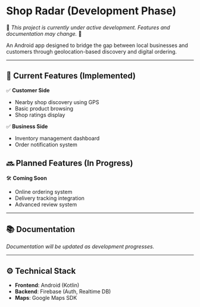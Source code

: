 # Shop Radar (Development Phase)  

🚧 *This project is currently under active development. Features and documentation may change.* 🚧  

An Android app designed to bridge the gap between local businesses and customers through geolocation-based discovery and digital ordering.  

---

## 🌟 Current Features (Implemented)  
✅ **Customer Side**  
- Nearby shop discovery using GPS  
- Basic product browsing  
- Shop ratings display  

✅ **Business Side**  
- Inventory management dashboard  
- Order notification system  

## 🔜 Planned Features (In Progress)  
🛠️ **Coming Soon**  
- Online ordering system  
- Delivery tracking integration  
- Advanced review system  

---

## 📚 Documentation  
*Documentation will be updated as development progresses.*  

---

## ⚙️ Technical Stack  
- **Frontend**: Android (Kotlin)  
- **Backend**: Firebase (Auth, Realtime DB)  
- **Maps**: Google Maps SDK  
